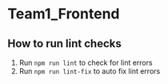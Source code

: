 # Team1_Frontend

## How to run lint checks

1. Run `npm run lint` to check for lint errors
2. Run `npm run lint-fix` to auto fix lint errors
